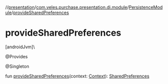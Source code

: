 //[presentation](../../../index.md)/[com.veles.purchase.presentation.di.module](../index.md)/[PersistenceModule](index.md)/[provideSharedPreferences](provide-shared-preferences.md)

# provideSharedPreferences

[androidJvm]\

@Provides

@Singleton

fun [provideSharedPreferences](provide-shared-preferences.md)(context: [Context](https://developer.android.com/reference/kotlin/android/content/Context.html)): [SharedPreferences](https://developer.android.com/reference/kotlin/android/content/SharedPreferences.html)
